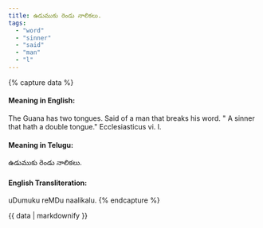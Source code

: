 ```yaml
---
title: ఉడుముకు రెండు నాలికలు.
tags:
  - "word"
  - "sinner"
  - "said"
  - "man"
  - "l"
---
```


{% capture data %}
#### Meaning in English:
The Guana has two tongues.
Said of a man that breaks his word.
" A sinner that hath a double tongue." Ecclesiasticus vi. l.

#### Meaning in Telugu:
ఉడుముకు రెండు నాలికలు.

#### English Transliteration:
uDumuku reMDu naalikalu.
{% endcapture %}

{{ data | markdownify }}

